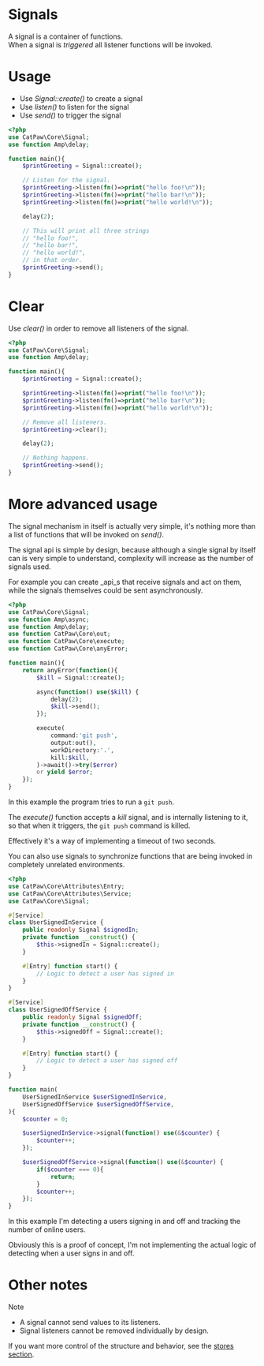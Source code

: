 # Signals

A signal is a container of functions.\
When a signal is _triggered_ all listener functions will be invoked.

# Usage

- Use _Signal::create()_ to create a signal
- Use _listen()_ to listen for the signal
- Use _send()_ to trigger the signal

```php
<?php
use CatPaw\Core\Signal;
use function Amp\delay;

function main(){
    $printGreeting = Signal::create();

    // Listen for the signal.
    $printGreeting->listen(fn()=>print("hello foo!\n"));
    $printGreeting->listen(fn()=>print("hello bar!\n"));
    $printGreeting->listen(fn()=>print("hello world!\n"));

    delay(2);

    // This will print all three strings
    // "hello foo!",
    // "hello bar!",
    // "hello world!",
    // in that order.
    $printGreeting->send();
}
```

# Clear

Use _clear()_ in order to remove all listeners of the signal.

```php
<?php
use CatPaw\Core\Signal;
use function Amp\delay;

function main(){
    $printGreeting = Signal::create();

    $printGreeting->listen(fn()=>print("hello foo!\n"));
    $printGreeting->listen(fn()=>print("hello bar!\n"));
    $printGreeting->listen(fn()=>print("hello world!\n"));

    // Remove all listeners.
    $printGreeting->clear();

    delay(2);

    // Nothing happens.
    $printGreeting->send();
}
```

# More advanced usage

The signal mechanism in itself is actually very simple, it's nothing more than a list of functions that will be invoked on _send()_.

The signal api is simple by design, because although a single signal by itself can is very simple to understand, complexity will increase as the number of signals used.

For example you can create _api_s that receive signals and act on them, while the signals themselves could be sent asynchronously.

```php
<?php
use CatPaw\Core\Signal;
use function Amp\async;
use function Amp\delay;
use function CatPaw\Core\out;
use function CatPaw\Core\execute;
use function CatPaw\Core\anyError;

function main(){
    return anyError(function(){
        $kill = Signal::create();

        async(function() use($kill) {
            delay(2);
            $kill->send();
        });

        execute(
            command:'git push',
            output:out(),
            workDirectory:'.',
            kill:$kill,
        )->await()->try($error)
        or yield $error;
    });
}
```

In this example the program tries to run a `git push`.

The _execute()_ function accepts a _kill_ signal, and is internally listening to it, so that when it triggers, the `git push` command is killed.

Effectively it's a way of implementing a timeout of two seconds.

You can also use signals to synchronize functions that are being invoked in completely unrelated environments.

```php
<?php
use CatPaw\Core\Attributes\Entry;
use CatPaw\Core\Attributes\Service;
use CatPaw\Core\Signal;

#[Service]
class UserSignedInService {
    public readonly Signal $signedIn;
    private function __construct() {
        $this->signedIn = Signal::create();
    }

    #[Entry] function start() {
        // Logic to detect a user has signed in
    }
}

#[Service]
class UserSignedOffService {
    public readonly Signal $signedOff;
    private function __construct() {
        $this->signedOff = Signal::create();
    }

    #[Entry] function start() {
        // Logic to detect a user has signed off
    }
}

function main(
    UserSignedInService $userSignedInService,
    UserSignedOffService $userSignedOffService,
){
    $counter = 0;

    $userSignedInService->signal(function() use(&$counter) {
        $counter++;
    });

    $userSignedOffService->signal(function() use(&$counter) {
        if($counter === 0){
            return;
        }
        $counter++;
    });
}
```

In this example I'm detecting a users signing in and off and tracking the number of online users.

Obviously this is a proof of concept, I'm not implementing the actual logic of detecting when a user signs in and off.

# Other notes

> [!NOTE]
> - A signal cannot send values to its listeners.
> - Signal listeners cannot be removed individually by design.
>
> If you want more control of the structure and behavior, see the [stores section](./12.stores.md).
